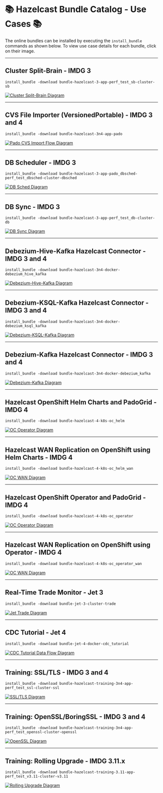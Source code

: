 # :books: Hazelcast Bundle Catalog - Use Cases :books:

The online bundles can be installed by executing the `install_bundle` commands as shown below. To view use case details for each bundle, click on their image.

---

## Cluster Split-Brain - IMDG 3

```console
install_bundle -download bundle-hazelcast-3-app-perf_test_sb-cluster-sb
```

[![Cluster Split-Brain Diagram](hazelcast/images/split-brain.png)](https://github.com/padogrid/bundle-hazelcast-3-app-perf_test_sb-cluster-sb)

---

## CVS File Importer (VersionedPortable) - IMDG 3 and 4

```console
install_bundle -download bundle-hazelcast-3n4-app-pado
```

[![Pado CVS Import Flow Diagram](hazelcast/images/app-pado-import.png)](https://github.com/padogrid/bundle-hazelcast-3n4-app-pado)

---

## DB Scheduler - IMDG 3

```console
install_bundle -download bundle-hazelcast-3-app-pado_dbsched-perf_test_dbsched-cluster-dbsched
```

[![DB Sched Diagram](hazelcast/images/db-sched.png)](https://github.com/padogrid/bundle-hazelcast-3-app-pado_dbsched-perf_test_dbsched-cluster-dbsched)

---

## DB Sync - IMDG 3

```console
install_bundle -download bundle-hazelcast-3-app-perf_test_db-cluster-db
```

[![DB Sync Diagram](hazelcast/images/db-sync.png)](https://github.com/padogrid/bundle-hazelcast-3-app-perf_test_db-cluster-db)

---

## Debezium-Hive-Kafka Hazelcast Connector - IMDG 3 and 4

```console
install_bundle -download bundle-hazelcast-3n4-docker-debezium_hive_kafka
```

[![Debezium-Hive-Kafka Diagram](https://github.com/padogrid/bundle-hazelcast-3n4-docker-debezium_hive_kafka/blob/master/images/debezium-hive-kafka.jpg)](https://github.com/padogrid/bundle-hazelcast-3n4-docker-debezium_hive_kafka)

---

## Debezium-KSQL-Kafka Hazelcast Connector - IMDG 3 and 4

```console
install_bundle -download bundle-hazelcast-3n4-docker-debezium_ksql_kafka
```

[![Debezium-KSQL-Kafka Diagram](https://github.com/padogrid/bundle-hazelcast-3n4-docker-debezium_ksql_kafka/blob/master/images/debezium-ksql-kafka.jpg)](https://github.com/padogrid/bundle-hazelcast-3n4-docker-debezium_ksql_kafka)

---

## Debezium-Kafka Hazelcast Connector - IMDG 3 and 4

```console
install_bundle -download bundle-hazelcast-3n4-docker-debezium_kafka
```

[![Debezium-Kafka Diagram](hazelcast/images/debezium-kafka.png)](https://github.com/padogrid/bundle-hazelcast-3n4-docker-debezium_kafka)

---

## Hazelcast OpenShift Helm Charts and PadoGrid - IMDG 4

```console
install_bundle -download bundle-hazelcast-4-k8s-oc_helm
```

[![OC Operator Diagram](https://github.com/padogrid/bundle-hazelcast-4-k8s-oc_operator/blob/master/images/oc-operator.jpg)](https://github.com/padogrid/bundle-hazelcast-4-k8s-oc_helm)

---

## Hazelcast WAN Replication on OpenShift using Helm Charts - IMDG 4

```console
install_bundle -download bundle-hazelcast-4-k8s-oc_helm_wan
```

[![OC WAN Diagram](https://github.com/padogrid/bundle-hazelcast-4-k8s-oc_helm_wan/blob/master/images/oc-helm-wan.jpg)](https://github.com/padogrid/bundle-hazelcast-4-k8s-oc_helm_wan)

---

## Hazelcast OpenShift Operator and PadoGrid - IMDG 4

```console
install_bundle -download bundle-hazelcast-4-k8s-oc_operator
```

[![OC Operator Diagram](https://github.com/padogrid/bundle-hazelcast-4-k8s-oc_operator/blob/master/images/oc-operator.jpg)](https://github.com/padogrid/bundle-hazelcast-4-k8s-oc_operator)

---

## Hazelcast WAN Replication on OpenShift using Operator - IMDG 4

```console
install_bundle -download bundle-hazelcast-4-k8s-oc_operator_wan
```

[![OC WAN Diagram](https://github.com/padogrid/bundle-hazelcast-4-k8s-oc_operator_wan/blob/master/images/oc-operator-wan.jpg)](https://github.com/padogrid/bundle-hazelcast-4-k8s-oc_operator_wan)

---

## Real-Time Trade Monitor - Jet 3

```console
install_bundle -download bundle-jet-3-cluster-trade
```

[![Jet Trade Diagram](hazelcast/images/jet-trade.png)](https://github.com/padogrid/bundle-jet-3-cluster-trade)

---

## CDC Tutorial - Jet 4

```console
install_bundle -download bundle-jet-4-docker-cdc_tutorial
```

[![CDC Tutorial Data Flow Diagram](hazelcast/images/jet-cdc-tutorial.png "Jet CDT Tutorial")](https://github.com/padogrid/bundle-jet-4-docker-cdc_tutorial)

---

## Training: SSL/TLS - IMDG 3 and 4

```console
install_bundle -download bundle-hazelcast-training-3n4-app-perf_test_ssl-cluster-ssl
```

[![SSL/TLS Diagram](https://github.com/padogrid/bundle-hazelcast-training-3-app-perf_test_ssl-cluster-ssl/raw/master/images/ssl-cluster.jpg)](https://github.com/padogrid/bundle-hazelcast-training-3-app-perf_test_ssl-cluster-ssl)

---

## Training: OpenSSL/BoringSSL - IMDG 3 and 4

```console
install_bundle -download bundle-hazelcast-training-3n4-app-perf_test_openssl-cluster-openssl
```

[![OpenSSL Diagram](https://github.com/padogrid/bundle-hazelcast-training-3-app-perf_test_openssl-cluster-openssl/raw/master/images/openssl-cluster.jpg)](https://github.com/padogrid/bundle-hazelcast-training-3-app-perf_test_openssl-cluster-openssl)

---

## Training: Rolling Upgrade - IMDG 3.11.x

```console
install_bundle -download bundle-hazelcast-training-3.11-app-perf_test_v3.11-cluster-v3.11
```

[![Rolling Upgrade Diagram](https://github.com/padogrid/bundle-hazelcast-training-3.11.1-cluster-v3.11.1/raw/master/images/rolling-upgrade.jpg)](https://github.com/padogrid/bundle-hazelcast-training-3.11-app-perf_test_v3.11-cluster-v3.11)
